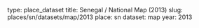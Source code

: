 type: place_dataset
title: Senegal / National Map (2013)
slug: places/sn/datasets/map/2013
place: sn
dataset: map
year: 2013
